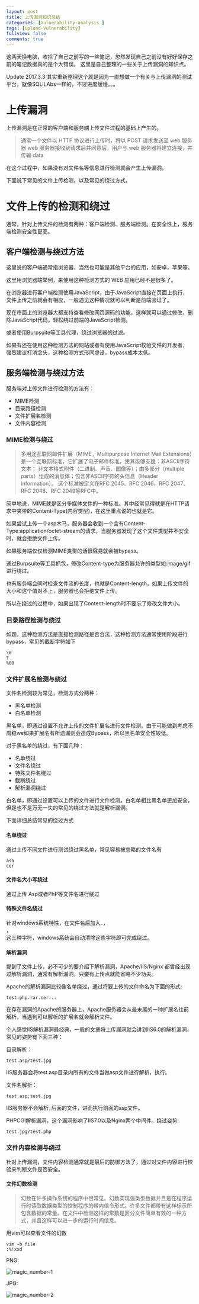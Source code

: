 ```yaml
---
layout: post
title: 上传漏洞知识总结
categories: [Vulnerability-analysis ]
tags: [Upload-Vulnerability]
fullview: false
comments: true
---
```

这两天换电脑，收拾了自己之前写的一些笔记，忽然发现自己之前没有好好保存之前的笔记数据真的是个大错误。
这里是自己整理的一些关于上传漏洞的知识点。

Update 2017.3.3:其实重新整理这个就是因为一直想做一个有关与上传漏洞的测试平台，就像SQLiLAbs一样的，不过进度缓慢。。。

# 上传漏洞 

上传漏洞是在正常的客户端和服务端上传文件过程的基础上产生的。

>通常一个文件以 HTTP 协议进行上传时，将以 POST 请求发送至 web 服务器 web 服务器接收到请求后并同意后，用户与 web 服务器将建立连接，并传输 data

在这个过程中，如果没有对文件名等信息进行检测就会产生上传漏洞。

下面说下常见的文件上传检测，以及常见的绕过方式。

# 文件上传的检测和绕过

通常，针对上传文件的检测有两种：客户端检测、服务端检测。在安全性上，服务端检测安全性更高。

## 客户端检测与绕过方法

这里说的客户端通常指浏览器，当然也可能是其他平台的应用，如安卓，苹果等。

这里用浏览器端举例，来使用这种检测方式的 WEB 应用已经不是很多了。

在浏览器进行客户端检测使用JavaScript，由于JavaScript直接在页面上执行，文件上传之前就会有相应，一般遇见这种情况就可以判断是前端验证了。

现在市面上的浏览器大都支持查看修改网页源码的功能，这样就可以通过修改、删除JavaScript代码，轻松绕过前端的JavaScript检测。

或者使用Burpsuite等工具代理，绕过浏览器的过滤。

如果有还在使用这种检测方法的网站或者有使用JavaScript校验文件的开发者，强烈建议打消念头，这种检测方式形同虚设，bypass成本太低。

## 服务端检测与绕过方法

服务端对上传文件进行检测的方法有：

* MIME检测
* 目录路径检测
* 文件扩展名检测
* 文件内容检测

### MIME检测与绕过

> 多用途互联网邮件扩展（MIME，Multipurpose Internet Mail Extensions）是一个互联网标准，它扩展了电子邮件标准，使其能够支援：非ASCII字符文本；
  非文本格式附件（二进制、声音、图像等）；由多部分（multiple parts）组成的消息体；包含非ASCII字符的头信息（Header information）。
  这个标准被定义在RFC 2045、RFC 2046、RFC 2047、RFC 2048、RFC 2049等RFC中。

简单地说，MIME就是区分多媒体文件的一种标准。其中经常见得就是在HTTP请求中夹带的Content-Type(内容类型)，在这里重点说的也就是它。

如果尝试上传一个asp木马，服务器会收到一个含有Content-Type:application/octet-stream的请求，当服务器发现了这个文件类型并不安全时，就会拒绝文件上传。

如果服务端仅仅检测MIME类型的话很容易就会被bypass。

通过Burpsuite等工具抓包，修改Content-type为服务器允许的类型如:image/gif 进行绕过。

也有服务端会同时检查文件流的长度，也就是Content-length，如果上传文件的大小和这个值对不上，服务器也会拒绝文件上传。

所以在绕过的过程中，如果出现了Content-length时不要忘了修改文件大小。

### 目录路径检测与绕过

如题，这种检测方法是直接检测路径是否合法，这种检测方法通常使用阶段进行bypass，常见的截断字符如下

    \0
    ?
    %00

### 文件扩展名检测与绕过

文件名检测较为常见，检测方式分两种：

* 黑名单检测
* 白名单检测

黑名单，即通过设置不允许上传的文件扩展名进行文件检测。由于可能做到考虑不周稳we如果扩展名有所遗漏则会造成Bypass，所以黑名单安全性较低。

对于黑名单的绕过，有下面几种：

* 名单绕过
* 文件名绕过
* 特殊文件名绕过
* 截断绕过
* 解析漏洞绕过

白名单，即通过设置可以上传的文件进行文件检测。白名单相比黑名单更加安全，但是也不是万无一失的常见的绕过方法就是解析漏洞。

下面详细总结常见的绕过方式

#### 名单绕过

通过上传不同文件进行测试绕过黑名单，常见容易被忽略的文件名有

    asa
    cer

#### 文件名大小写绕过

通过上传 Asp或者PhP等文件名进行绕过

#### 特殊文件名绕过

针对windows系统特性，在文件名后加入<code>.</code>，<code> </code>，<code> </code>这三种字符，windows系统会自动清除这些字符即可完成绕过。

#### 解析漏洞

提到了文件上传，必不可少的要介绍下解析漏洞，Apache/IIS/Nginx 都曾经出现过解析漏洞，通常有解析漏洞，只要有上传点就能省略不少功夫。

Apache的解析漏洞比较像名单绕过，通过将要上传的文件命名为下面的形式:

    test.php.rar.cer...

在存在漏洞的Apache的服务器上，Apache服务器会从最末尾的一种扩展名往前解析，当遇到可以解析的扩展名就会解析文件。

个人感觉IIS解析漏洞最经典，一般的文章将上传漏洞就会讲到IIS6.0的解析漏洞，常见的姿势有下面三种：

目录解析：

    test.asp/test.jpg

IIS服务器会将test.asp目录内所有的文件当做asp文件进行解析，执行。

文件名解析：

    test.asp;test.jpg

IIS服务器不会解析<code>;</code>后面的文件，进而执行前面的asp文件。

PHPCGI解析漏洞，这个漏洞影响了IIS7.0以及Nginx两个中间件。绕过姿势:

    test.jpg/test.php

### 文件内容检测与绕过

针对上传漏洞，文件内容检测通常就是最后的防御方法了，通过对文件内容进行校验来判断文件是否安全。

#### 文件幻数检测

> 幻数在许多操作系统的程序中很常见。幻数实现强类型数据并且是在程序运行时读取数据类型的控制程序的带内信令形式。许多文件都带有这样标示所包含数据的常量。在文件中检测这样的常数是区分文件简单有效的一种方式，并且这样可以进一步的运行时间信息。

用vim可以查看文件的幻数

    vim -b file
    :%!xxd

PNG:

![magic_number-1](http://o8lgx56x1.bkt.clouddn.com//blog/img/magic-number-1.png)

JPG:

![magic_number-2](http://o8lgx56x1.bkt.clouddn.com//blog/img/magic-number-2.png)

